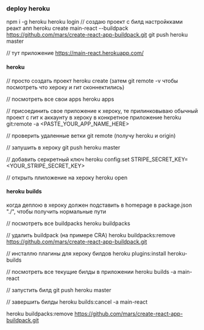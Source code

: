 ### deploy heroku
npm i -g heroku
heroku login
// создаю проект с билд настройкками реакт апп
heroku create main-react --buildpack https://github.com/mars/create-react-app-buildpack.git
git push heroku master

// тут приложение
https://main-react.herokuapp.com/



#### heroku 
// просто создать проект 
heroku create (затем git remote -v чтобы посмотреть что хероку и гит сконнектились)

// посмотреть все свои apps 
heroku apps

// присоединить свое приложение к хероку, те прилинковываю обычный проект с гит к аккаунту в хероку в конкретное приложение
heroku git:remote -a <PASTE_YOUR_APP_NAME_HERE>

// проверить удаленные ветки
git remote (получу heroku и origin)

// запушить в хероку
git push heroku master

// добавить серкретный ключ
heroku config:set STRIPE_SECRET_KEY=<YOUR_STRIPE_SECRET_KEY>

// открыть плиложение на хероку
heroku open



#### heroku builds
когда деплою в хероку должен подставить в homepage в package.json "./", чтобы получить нормальные пути

// посмотреть все buildpacks
heroku buildpacks

// удалить buildpack (на примере CRA)
heroku buildpacks:remove https://github.com/mars/create-react-app-buildpack.git

// инсталлю плагины для хероку билдов
heroku plugins:install heroku-builds

// посмотреть все текущие билды в приложении
heroku builds -a main-react

// запустить билд
git push heroku master

// завершить билды
heroku builds:cancel -a main-react


heroku buildpacks:remove https://github.com/mars/create-react-app-buildpack.git
